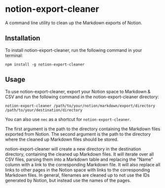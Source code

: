 # notion-export-cleaner

A command line utility to clean up the Markdown exports of Notion.

## Installation

To install notion-export-cleaner, run the following command in your terminal:

```
npm install -g notion-export-cleaner
```

## Usage

To use notion-export-cleaner, export your Notion space to Markdown & CSV and run the following command in the notion-export-cleaner directory:

```
notion-export-cleaner /path/to/your/notion/markdown/export/directory /path/to/your/destination/directory
```

You can also use `nec` as a shortcut for `notion-export-cleaner`.

The first argument is the path to the directory containing the Markdown files exported from Notion. The second argument is the path to the directory where the cleaned up Markdown files should be stored.

notion-export-cleaner will create a new directory in the destination directory, containing the cleaned up Markdown files. It will iterate over all CSV files, parsing them into a Markdown table and replacing the "Name" column with a link to the corresponding Markdown file. It will also replace all links to other pages in the Notion space with links to the corresponding Markdown files. In general, filenames are cleaned up to not use the IDs generated by Notion, but instead use the names of the pages.
